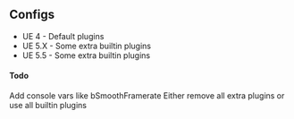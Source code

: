 ## Configs

- UE 4 - Default plugins
- UE 5.X - Some extra builtin plugins
- UE 5.5 - Some extra builtin plugins

#### Todo
Add console vars like bSmoothFramerate
Either remove all extra plugins or use all builtin plugins

